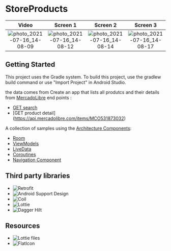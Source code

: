 # StoreProducts
| Video | Screen 1 | Screen 2 | Screen 3 |
 |:----:|:----:|:----:|:----:|
| ![photo_2021-07-16_14-08-09](https://user-images.githubusercontent.com/4821464/125985152-7987f5a4-6c16-4abb-b7aa-42bdb74eda95.gif) | ![photo_2021-07-16_14-08-12](https://user-images.githubusercontent.com/4821464/125997115-0e61c4ce-38a6-4a41-b6e9-85378bddfe44.jpg) | ![photo_2021-07-16_14-08-14](https://user-images.githubusercontent.com/4821464/125997116-7e5918a7-1b17-49b4-bf1e-484d2bfdc951.jpg) | ![photo_2021-07-16_14-08-17](https://user-images.githubusercontent.com/4821464/125997117-e675677c-1245-4287-9ac1-b5ce3f7b49ba.jpg)

## Getting Started
This project uses the Gradle system. To build this project, use the gradlew build command or use "Import Project" in Android Studio.

the data comes from Create an app that lists all produtcs and their details from [MercadoLibre](https://api.mercadolibre.com/sites/MLA/search)
end points :
* [GET search](https://api.mercadolibre.com/sites/MCO/search?q=ryuk) 
* [GET product detail] (https://api.mercadolibre.com/items/MCO531873032)

A collection of samples using the [Architecture Components](https://developer.android.com/arch):

- [Room](https://developer.android.com/topic/libraries/architecture/room) 
- [ViewModels](https://developer.android.com/topic/libraries/architecture/viewmodel)
- [LiveData](https://developer.android.com/topic/libraries/architecture/livedata)
- [Coroutines](https://developer.android.com/topic/libraries/architecture/coroutines)
- [Navigation Component](https://developer.android.com/guide/navigation/navigation-getting-started)

## Third party libraries
- ![Retrofit](https://square.github.io/retrofit/)
- ![Android Support Design](https://developer.android.com/topic/libraries/support-library/packages)
- ![Coil](https://github.com/coil-kt/coil)
- ![Lottie](https://github.com/airbnb/lottie-android)
- ![Dagger Hilt](https://dagger.dev/hilt/)

## Resources
- ![Lottie files](https://lottiefiles.com/)
- ![FlatIcon](https://www.flaticon.com/)
